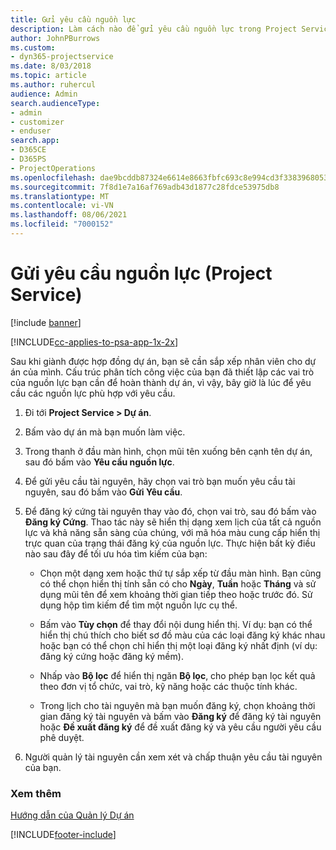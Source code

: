 ```yaml
---
title: Gửi yêu cầu nguồn lực
description: Làm cách nào để gửi yêu cầu nguồn lực trong Project Service
author: JohnPBurrows
ms.custom:
- dyn365-projectservice
ms.date: 8/03/2018
ms.topic: article
ms.author: ruhercul
audience: Admin
search.audienceType:
- admin
- customizer
- enduser
search.app:
- D365CE
- D365PS
- ProjectOperations
ms.openlocfilehash: dae9bcddb87324e6614e8663fbfc693c8e994cd3f33839680531cd17269d764b
ms.sourcegitcommit: 7f8d1e7a16af769adb43d1877c28fdce53975db8
ms.translationtype: MT
ms.contentlocale: vi-VN
ms.lasthandoff: 08/06/2021
ms.locfileid: "7000152"
---
```

# <a name="submit-resource-requests-project-service"></a>Gửi yêu cầu nguồn lực (Project Service)

[!include [banner](../includes/psa-now-project-operations.md)]

[!INCLUDE[cc-applies-to-psa-app-1x-2x](../includes/cc-applies-to-psa-app-1x-2x.md)]

Sau khi giành được hợp đồng dự án, bạn sẽ cần sắp xếp nhân viên cho dự án của mình. Cấu trúc phân tích công việc của bạn đã thiết lập các vai trò của nguồn lực bạn cần để hoàn thành dự án, vì vậy, bây giờ là lúc để yêu cầu các nguồn lực phù hợp với yêu cầu.  
  
1.  Đi tới **Project Service > Dự án**.  
  
2.  Bấm vào dự án mà bạn muốn làm việc.  
  
3.  Trong thanh ở đầu màn hình, chọn mũi tên xuống bên cạnh tên dự án, sau đó bấm vào **Yêu cầu nguồn lực**.  
  
4.  Để gửi yêu cầu tài nguyên, hãy chọn vai trò bạn muốn yêu cầu tài nguyên, sau đó bấm vào **Gửi Yêu cầu**.  
  
5.  Để đăng ký cứng tài nguyên thay vào đó, chọn vai trò, sau đó bấm vào **Đăng ký Cứng**. Thao tác này sẽ hiển thị dạng xem lịch của tất cả nguồn lực và khả năng sẵn sàng của chúng, với mã hóa màu cung cấp hiển thị trực quan của trạng thái đăng ký của nguồn lực. Thực hiện bất kỳ điều nào sau đây để tối ưu hóa tìm kiếm của bạn:  
  
    -   Chọn một dạng xem hoặc thứ tự sắp xếp từ đầu màn hình. Bạn cũng có thể chọn hiển thị tính sẵn có cho **Ngày**, **Tuần** hoặc **Tháng** và sử dụng mũi tên để xem khoảng thời gian tiếp theo hoặc trước đó. Sử dụng hộp tìm kiếm để tìm một nguồn lực cụ thể.  
  
    -   Bấm vào **Tùy chọn** để thay đổi nội dung hiển thị. Ví dụ: bạn có thể hiển thị chú thích cho biết sơ đồ màu của các loại đăng ký khác nhau hoặc bạn có thể chọn chỉ hiển thị một loại đăng ký nhất định (ví dụ: đăng ký cứng hoặc đăng ký mềm).  
  
    -   Nhấp vào **Bộ lọc** để hiển thị ngăn **Bộ lọc**, cho phép bạn lọc kết quả theo đơn vị tổ chức, vai trò, kỹ năng hoặc các thuộc tính khác.  
  
    -   Trong lịch cho tài nguyên mà bạn muốn đăng ký, chọn khoảng thời gian đăng ký tài nguyên và bấm vào **Đăng ký** để đăng ký tài nguyên hoặc **Đề xuất đăng ký** để đề xuất đăng ký và yêu cầu người yêu cầu phê duyệt.  
  
6.  Người quản lý tài nguyên cần xem xét và chấp thuận yêu cầu tài nguyên của bạn.  
  
### <a name="see-also"></a>Xem thêm  
 [Hướng dẫn của Quản lý Dự án](../psa/project-manager-guide.md)


[!INCLUDE[footer-include](../includes/footer-banner.md)]